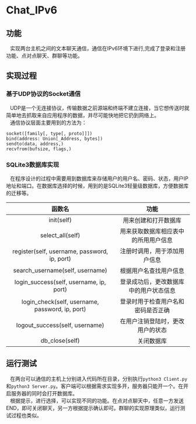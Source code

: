 # Chat_IPv6

## 功能

&ensp; 实现两台主机之间的文本聊天通信，通信在IPv6环境下进行,完成了登录和注册功能、点对点聊天、群聊等功能。

## 实现过程

### 基于UDP协议的Socket通信

&ensp; UDP是一个无连接协议，传输数据之前源端和终端不建立连接，当它想传送时就简单地去抓取来自应用程序的数据，并尽可能快地把它扔到网络上。  
&ensp; 通信协议层面主要用到的方法为：

    socket([family[, type[, proto]]])  
    bind(address: Union[_Address, bytes])  
    sendto(data, address,)
    recvfrom(bufsize, flags,)

### SQLite3数据库实现

&ensp; 在程序设计的过程中需要用到数据库来存储用户的用户名、密码、状态，用户IP地址和端口。在数据库选择的时候，用到的是SQLite3轻量级数据库，方便数据库的迁移等。  
  
| 函数名  | 功能    |
| :----:  | :----: |
| init(self) |  用来创建和打开数据库  |
| select_all(self) |用来获取数据库相应表中的所用用户信息|
|register(self, username, password, ip, port)|注册时调用，用于添加用户信息|
|search_username(self, username)| 根据用户名查找用户信息|
|login_success(self, username, ip, port)|登录成功后，更改数据库中的用户状态信息|
|login_check(self, username, password, ip, port)|登录时用于检查用户名和密码是否正确|
|logout_success(self, username)|在用户注销登陆时，更改用户的状态|
|db_close(self)|关闭数据库|  

## 运行测试

&ensp; 在两台可以通信的主机上分别进入代码所在目录，分别执行```python3 Client.py```和```python3 Server.py```。客户端可以根据需求实现多开，服务器只能开一个。在开启服务器的同时会打开数据库。  
&ensp; 根据提示，进行选择，可以实现不同的功能。在点对点聊天中，任意一方发送END，即可关闭聊天，另一方根据提示确认即可。群聊的实现原理类似，运行测试过程也类似。